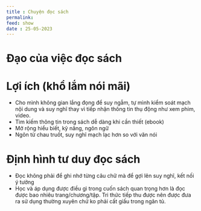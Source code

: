 ```yaml
---
title : Chuyện đọc sách
permalink: 
feed: show
date : 25-05-2023
---
```



# Đạo của việc đọc sách

# Lợi ích (khổ lắm nói mãi)
- Cho mình không gian lắng đọng để suy ngẫm, tự mình kiểm soát mạch nội dung và suy nghĩ thay vì tiếp nhận thông tin thụ động như xem phim, video.
- Tìm kiếm thông tin trong sách dễ dàng khi cần thiết (ebook)
- Mở rộng hiểu biết, kỹ năng, ngôn ngữ
- Ngôn từ chau truốt, suy nghĩ mạch lạc hơn so với văn nói

# Định hình tư duy đọc sách
- Đọc không phải để ghi nhớ từng câu chữ mà để gợi lên suy nghĩ, kết nối ý tưởng
- Học và áp dụng được điều gì trong cuốn sách quan trọng hơn là đọc được bao nhiêu trang/chương/tập. Tri thức tiếp thu được nên được đưa ra sử dụng thường xuyên chứ ko phải cất giấu trong ngăn tủ.